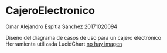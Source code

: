 # CajeroElectronico

Omar Alejandro Espitia Sánchez 20171020094

Diseño del diagrama de casos de uso para un cajero electrónico 
Herramienta utilizada LucidChart
[no hay imagen](https://github.com/omar140202/CajeroElectronico/blob/master/cajero%20el%C3%A9ctrico%20casos%20de%20uso%20.png)
